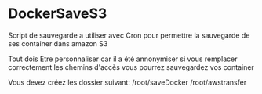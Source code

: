 # DockerSaveS3
Script de sauvegarde a utiliser avec Cron pour permettre la sauvegarde de ses container dans amazon S3

Tout dois Etre personnaliser car il a été annonymiser si vous remplacer correctement les chemins d'accès vous pourrez sauvegardez vos container

Vous devez créez les dossier suivant: 
/root/saveDocker
/root/awstransfer

